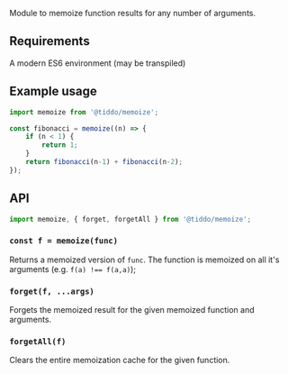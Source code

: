 Module to memoize function results for any number of arguments.

## Requirements
A modern ES6 environment (may be transpiled)

## Example usage

```javascript
import memoize from '@tiddo/memoize';

const fibonacci = memoize((n) => {
	if (n < 1) {
		return 1;
	}
	return fibonacci(n-1) + fibonacci(n-2);
});
```

## API

```Javascript
import memoize, { forget, forgetAll } from '@tiddo/memoize';
```

### `const f = memoize(func)`
Returns a memoized version of `func`. The function is memoized on all it's arguments (e.g. `f(a) !== f(a,a)`);

### `forget(f, ...args)`
Forgets the memoized result for the given memoized function and arguments.

### `forgetAll(f)`
Clears the entire memoization cache for the given function.


